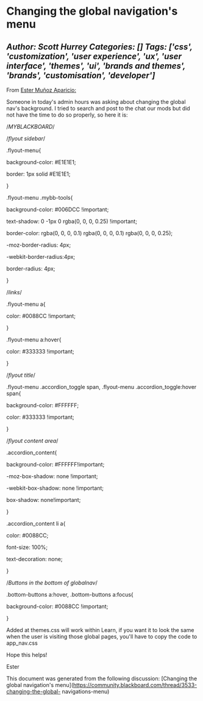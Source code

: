 # Changing the global navigation's menu
*Author: Scott Hurrey*
*Categories: []*
*Tags: ['css', 'customization', 'user experience', 'ux', 'user interface', 'themes', 'ui', 'brands and themes', 'brands', 'customisation', 'developer']*
---
From [Ester Muñoz Aparicio:](https://community.blackboard.com/people/emunoz)

Someone in today's admin hours was asking about changing the global nav's
background. I tried to search and post to the chat our mods but did not have
the time to do so properly, so here it is:

/*MYBLACKBOARD*/

/*flyout sidebar*/

.flyout-menu{

background-color: #E1E1E1;

border: 1px solid #E1E1E1;

}

.flyout-menu .mybb-tools{

background-color: #006DCC !important;

text-shadow: 0 -1px 0 rgba(0, 0, 0, 0.25) !important;

border-color: rgba(0, 0, 0, 0.1) rgba(0, 0, 0, 0.1) rgba(0, 0, 0, 0.25);

-moz-border-radius: 4px;

-webkit-border-radius:4px;

border-radius: 4px;

}

/*links*/

.flyout-menu a{

color: #0088CC !important;

}

.flyout-menu a:hover{

color: #333333 !important;

}

/*flyout title*/

.flyout-menu .accordion_toggle span, .flyout-menu .accordion_toggle:hover
span{

background-color: #FFFFFF;

color: #333333 !important;

}

/*flyout content area*/

.accordion_content{

background-color: #FFFFFF!important;

-moz-box-shadow: none !important;

-webkit-box-shadow: none !important;

box-shadow: none!important;

}

.accordion_content li a{

color: #0088CC;

font-size: 100%;

text-decoration: none;

}

/*Buttons in the bottom of globalnav*/

.bottom-buttons a:hover, .bottom-buttons a:focus{

background-color: #0088CC !important;

}

Added at themes.css will work within Learn, if you want it to look the same
when the user is visiting those global pages, you'll have to copy the code to
app_nav.css

Hope this helps!

Ester

This document was generated from the following discussion: [Changing the
global navigation's
menu](https://community.blackboard.com/thread/3533-changing-the-global-
navigations-menu)

